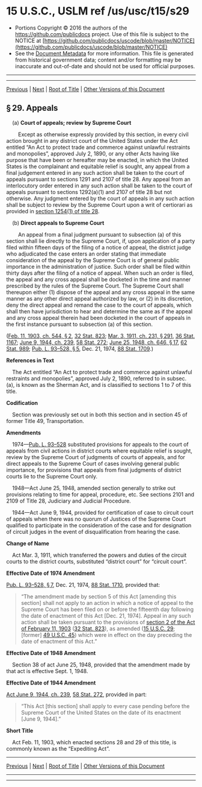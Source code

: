 ---
---

# 15 U.S.C., USLM ref /us/usc/t15/s29

* Portions Copyright © 2016 the authors of the https://github.com/publicdocs project.
  Use of this file is subject to the NOTICE at [https://github.com/publicdocs/uscode/blob/master/NOTICE](https://github.com/publicdocs/uscode/blob/master/NOTICE)
* See the [Document Metadata](././../../../..//README.md) for more information.
  This file is generated from historical government data; content and/or formatting may be inaccurate and out-of-date and should not be used for official purposes.

----------
----------

[Previous](./../../../..//us/usc/t15/ch1/m__us_usc_t15_s28.md) | [Next](./../../../..//us/usc/t15/ch1/m__us_usc_t15_s30.md) | [Root of Title](./../../../../) | [Other Versions of this Document](https://publicdocs.github.io/go/links?ns=uslm&ref=%2Fus%2Fusc%2Ft15%2Fs29)

## § 29. Appeals

    (a) __Court of appeals; review by Supreme Court__ 

        Except as otherwise expressly provided by this section, in every civil action brought in any district court of the United States under the Act entitled “An Act to protect trade and commerce against unlawful restraints and monopolies”, approved July 2, 1890, or any other Acts having like purpose that have been or hereafter may be enacted, in which the United States is the complainant and equitable relief is sought, any appeal from a final judgement entered in any such action shall be taken to the court of appeals pursuant to sections 1291 and 2107 of title 28. Any appeal from an interlocutory order entered in any such action shall be taken to the court of appeals pursuant to sections 1292(a)(1) and 2107 of title 28 but not otherwise. Any judgment entered by the court of appeals in any such action shall be subject to review by the Supreme Court upon a writ of certiorari as provided in [section 1254(1) of title 28][/us/usc/t28/s1254/1].

    (b) __Direct appeals to Supreme Court__ 

        An appeal from a final judgment pursuant to subsection (a) of this section shall lie directly to the Supreme Court, if, upon application of a party filed within fifteen days of the filing of a notice of appeal, the district judge who adjudicated the case enters an order stating that immediate consideration of the appeal by the Supreme Court is of general public importance in the administration of justice. Such order shall be filed within thirty days after the filing of a notice of appeal. When such an order is filed, the appeal and any cross appeal shall be docketed in the time and manner prescribed by the rules of the Supreme Court. The Supreme Court shall thereupon either (1) dispose of the appeal and any cross appeal in the same manner as any other direct appeal authorized by law, or (2) in its discretion, deny the direct appeal and remand the case to the court of appeals, which shall then have jurisdiction to hear and determine the same as if the appeal and any cross appeal therein had been docketed in the court of appeals in the first instance pursuant to subsection (a) of this section.

([Feb. 11, 1903, ch. 544, § 2][/us/act/1903-02-11/ch544/s2], [32 Stat. 823][/us/stat/32/823]; [Mar. 3, 1911, ch. 231, § 291][/us/act/1911-03-03/ch231/s291], [36 Stat. 1167][/us/stat/36/1167]; [June 9, 1944, ch. 239][/us/act/1944-06-09/ch239], [58 Stat. 272][/us/stat/58/272]; [June 25, 1948, ch. 646, § 17][/us/act/1948-06-25/ch646/s17], [62 Stat. 989][/us/stat/62/989]; [Pub. L. 93–528, § 5][/us/pl/93/528/s5], Dec. 21, 1974, [88 Stat. 1709][/us/stat/88/1709].)

 __References in Text__ 

    The Act entitled “An Act to protect trade and commerce against unlawful restraints and monopolies”, approved July 2, 1890, referred to in subsec. (a), is known as the Sherman Act, and is classified to sections 1 to 7 of this title.

 __Codification__ 

    Section was previously set out in both this section and in section 45 of former Title 49, Transportation.

 __Amendments__ 

    1974—[Pub. L. 93–528][/us/pl/93/528] substituted provisions for appeals to the court of appeals from civil actions in district courts where equitable relief is sought, review by the Supreme Court of judgments of courts of appeals, and for direct appeals to the Supreme Court of cases involving general public importance, for provisions that appeals from final judgments of district courts lie to the Supreme Court only.

    1948—Act June 25, 1948, amended section generally to strike out provisions relating to time for appeal, procedure, etc. See sections 2101 and 2109 of Title 28, Judiciary and Judicial Procedure.

    1944—Act June 9, 1944, provided for certification of case to circuit court of appeals when there was no quorum of Justices of the Supreme Court qualified to participate in the consideration of the case and for designation of circuit judges in the event of disqualification from hearing the case.

 __Change of Name__ 

    Act Mar. 3, 1911, which transferred the powers and duties of the circuit courts to the district courts, substituted “district court” for “circuit court”.

 __Effective Date of 1974 Amendment__ 

[Pub. L. 93–528, § 7][/us/pl/93/528/s7], Dec. 21, 1974, [88 Stat. 1710][/us/stat/88/1710], provided that: 

> “The amendment made by section 5 of this Act \[amending this section\] shall not apply to an action in which a notice of appeal to the Supreme Court has been filed on or before the fifteenth day following the date of enactment of this Act \[Dec. 21, 1974\]. Appeal in any such action shall be taken pursuant to the provisions of [section 2 of the Act of February 11, 1903][/us/act/1903-02-11/s2] ([32 Stat. 823][/us/stat/32/823]), as amended ([15 U.S.C. 29][/us/usc/t15/s29]; \[former\] [49 U.S.C. 45][/us/usc/t49/s45]) which were in effect on the day preceding the date of enactment of this Act.”

 __Effective Date of 1948 Amendment__ 

    Section 38 of act June 25, 1948, provided that the amendment made by that act is effective Sept. 1, 1948.

 __Effective Date of 1944 Amendment__ 

[Act June 9, 1944, ch. 239][/us/act/1944-06-09/ch239], [58 Stat. 272][/us/stat/58/272], provided in part: 

> “This Act \[this section\] shall apply to every case pending before the Supreme Court of the United States on the date of its enactment \[June 9, 1944\].”

 __Short Title__ 

    Act Feb. 11, 1903, which enacted sections 28 and 29 of this title, is commonly known as the “Expediting Act”.

----------

[Previous](./../../../..//us/usc/t15/ch1/m__us_usc_t15_s28.md) | [Next](./../../../..//us/usc/t15/ch1/m__us_usc_t15_s30.md) | [Root of Title](./../../../../) | [Other Versions of this Document](https://publicdocs.github.io/go/links?ns=uslm&ref=%2Fus%2Fusc%2Ft15%2Fs29)

----------
----------

[/us/usc/t28/s1254/1]: https://publicdocs.github.io/go/links?ns=uslm&ref=%2Fus%2Fusc%2Ft28%2Fs1254%2F1
[/us/act/1903-02-11/ch544/s2]: https://publicdocs.github.io/go/links?ns=uslm&ref=%2Fus%2Fact%2F1903-02-11%2Fch544%2Fs2
[/us/stat/32/823]: https://publicdocs.github.io/go/links?ns=uslm&ref=%2Fus%2Fstat%2F32%2F823
[/us/act/1911-03-03/ch231/s291]: https://publicdocs.github.io/go/links?ns=uslm&ref=%2Fus%2Fact%2F1911-03-03%2Fch231%2Fs291
[/us/stat/36/1167]: https://publicdocs.github.io/go/links?ns=uslm&ref=%2Fus%2Fstat%2F36%2F1167
[/us/act/1944-06-09/ch239]: https://publicdocs.github.io/go/links?ns=uslm&ref=%2Fus%2Fact%2F1944-06-09%2Fch239
[/us/stat/58/272]: https://publicdocs.github.io/go/links?ns=uslm&ref=%2Fus%2Fstat%2F58%2F272
[/us/act/1948-06-25/ch646/s17]: https://publicdocs.github.io/go/links?ns=uslm&ref=%2Fus%2Fact%2F1948-06-25%2Fch646%2Fs17
[/us/stat/62/989]: https://publicdocs.github.io/go/links?ns=uslm&ref=%2Fus%2Fstat%2F62%2F989
[/us/pl/93/528/s5]: https://publicdocs.github.io/go/links?ns=uslm&ref=%2Fus%2Fpl%2F93%2F528%2Fs5
[/us/stat/88/1709]: https://publicdocs.github.io/go/links?ns=uslm&ref=%2Fus%2Fstat%2F88%2F1709
[/us/pl/93/528]: https://publicdocs.github.io/go/links?ns=uslm&ref=%2Fus%2Fpl%2F93%2F528
[/us/pl/93/528/s7]: https://publicdocs.github.io/go/links?ns=uslm&ref=%2Fus%2Fpl%2F93%2F528%2Fs7
[/us/stat/88/1710]: https://publicdocs.github.io/go/links?ns=uslm&ref=%2Fus%2Fstat%2F88%2F1710
[/us/act/1903-02-11/s2]: https://publicdocs.github.io/go/links?ns=uslm&ref=%2Fus%2Fact%2F1903-02-11%2Fs2
[/us/stat/32/823]: https://publicdocs.github.io/go/links?ns=uslm&ref=%2Fus%2Fstat%2F32%2F823
[/us/usc/t15/s29]: https://publicdocs.github.io/go/links?ns=uslm&ref=%2Fus%2Fusc%2Ft15%2Fs29
[/us/usc/t49/s45]: https://publicdocs.github.io/go/links?ns=uslm&ref=%2Fus%2Fusc%2Ft49%2Fs45
[/us/act/1944-06-09/ch239]: https://publicdocs.github.io/go/links?ns=uslm&ref=%2Fus%2Fact%2F1944-06-09%2Fch239
[/us/stat/58/272]: https://publicdocs.github.io/go/links?ns=uslm&ref=%2Fus%2Fstat%2F58%2F272


